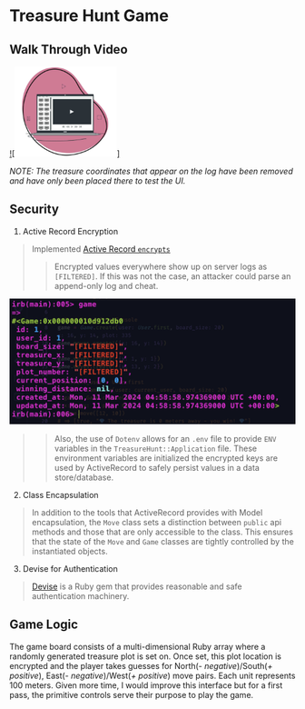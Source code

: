 # Treasure Hunt Game

## Walk Through Video
[![<img src="zight_recording.png" width="180"/>]](https://share.zight.com/ApuPmQZW)

_NOTE: The treasure coordinates that appear on the log have been removed and have only been placed there to test the UI._

## Security
1. Active Record Encryption
> Implemented [Active Record `encrypts`](https://guides.rubyonrails.org/active_record_encryption.html)
>> Encrypted values everywhere show up on server logs as `[FILTERED]`. If this was not the case, an attacker could parse an append-only log and cheat. 
>

>
![`filtered`](./encrypted_game_parameters.png)


>> Also, the use of `Dotenv` allows for an `.env` file to provide `ENV` variables in the `TreasureHunt::Application` file. These environment variables are initialized the encrypted keys are used by ActiveRecord to safely persist values in a data store/database.

2. Class Encapsulation
> In addition to the tools that ActiveRecord provides with Model encapsulation, the `Move` class sets a distinction between `public` api methods and those that are only accessible to the class. This ensures that the state of the `Move` and `Game` classes are tightly controlled by the instantiated objects.
>

3. Devise for Authentication
> [Devise](https://github.com/heartcombo/devise) is a Ruby gem that provides reasonable and safe authentication machinery.
> 

## Game Logic
The game board consists of a multi-dimensional Ruby array where a randomly generated treasure plot is set on.  Once set, this plot location is encrypted and the player takes guesses for North(_- negative_)/South(_+ positive_), East(_- negative_)/West(_+ positive_) move pairs. Each unit represents 100 meters. Given more time, I would improve this interface but for a first pass, the primitive controls serve their purpose to play the game.
